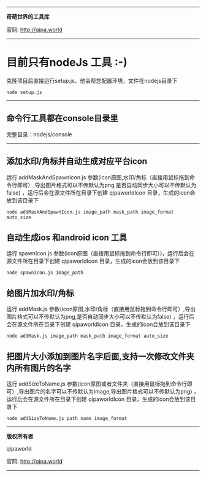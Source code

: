 <hr>

**奇葩世界的工具库**

官网: http://qipa.world

<hr>

# 目前只有nodeJs 工具 :-) #

克隆项目后直接运行setup.js。他会帮您配置环境，文件在nodejs目录下

```
node setup.js
```

<hr>

## 命令行工具都在console目录里 ##
完整目录：nodejs/console

<hr>

## 添加水印/角标并自动生成对应平台icon ##

运行 addMaskAndSpawnIcon.js 参数(icon原图,水印/角标（直接用鼠标拖到命令行即可）,导出图片格式可以不传默认为png,是否自动同步大小可以不传默认为false) ，运行后会在源文件所在目录下创建 qipaworldIcon 目录，生成的icon会放到该目录下
```
node addMaskAndSpawnIcon.js image_path mask_path image_format auto_size
```

## 自动生成ios 和android icon 工具 ##
运行 spawnIcon.js 参数(icon原图（直接用鼠标拖到命令行即可）)，运行后会在源文件所在目录下创建 qipaworldIcon 目录，生成的icon会放到该目录下
```
node spawnIcon.js image_path
```

## 给图片加水印/角标 ##
运行 addMask.js 参数(icon原图,水印/角标（直接用鼠标拖到命令行即可）,导出图片格式可以不传默认为png,是否自动同步大小可以不传默认为false) ，运行后会在源文件所在目录下创建 qipaworldIcon 目录，生成的icon会放到该目录下
```
node addMask.js image_path mask_path image_format auto_size
```

## 把图片大小添加到图片名字后面,支持一次修改文件夹内所有图片的名字 ##
运行 addSizeToName.js 参数(icon原图或者文件夹（直接用鼠标拖到命令行即可）,导出图片的名字可以不传默认为image,导出图片格式可以不传默认为png) ，运行后会在源文件所在目录下创建 qipaworldIcon 目录，生成的icon会放到该目录下
```
node addSizeToName.js path name image_format
```

<hr>

**版权所有者**

qipaworld

官网: http://qipa.world

<hr>
